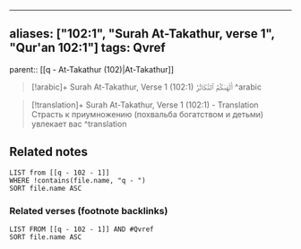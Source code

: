 
---
aliases: ["102:1", "Surah At-Takathur, verse 1", "Qur'an 102:1"]
tags: Qvref
---

parent:: [[q - At-Takathur (102)|At-Takathur]]

> [!arabic]+ Surah At-Takathur, Verse 1 (102:1)
> <span class="quran-arabic"> أَلْهَىٰكُمُ ٱلتَّكَاثُرُ</span>
^arabic

> [!translation]+ Surah At-Takathur, Verse 1 (102:1) - Translation
> Страсть к приумножению (похвальба богатством и детьми) увлекает вас
^translation



## Related notes
```dataview
LIST from [[q - 102 - 1]]
WHERE !contains(file.name, "q - ")
SORT file.name ASC
```

### Related verses (footnote backlinks)
```dataview
LIST FROM [[q - 102 - 1]] AND #Qvref
SORT file.name ASC
```


